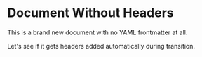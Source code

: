 # Document Without Headers

This is a brand new document with no YAML frontmatter at all.

Let's see if it gets headers added automatically during transition.
